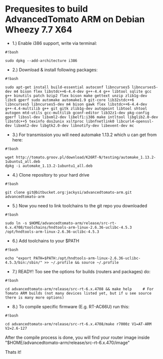 # Prequesites to build AdvancedTomato ARM on Debian Wheezy 7.7 X64

- 1.) Enable i386 support, write via terminal: 
```
#!bash

sudo dpkg --add-architecture i386
```


- 2.) Download & install following packages:

```
#!bash

sudo apt-get install build-essential autoconf libncurses5 libncurses5-dev m4 bison flex libstdc++6-4.4-dev g++-4.4 g++ libtool sqlite gcc g++ binutils patch bzip2 flex bison make gettext unzip zlib1g-dev libc6 gperf sudo automake automake1.9 git-core lib32stdc++6 libncurses5 libncurses5-dev m4 bison gawk flex libstdc++6-4.4-dev g++-4.4-multilib g++ git gitk zlib1g-dev autopoint libtool shtool autogen mtd-utils gcc-multilib gconf-editor lib32z1-dev pkg-config gperf libssl-dev libxml2-dev libelf1:i386 make intltool libglib2.0-dev libstdc++5 texinfo dos2unix xsltproc libnfnetlink0 libcurl4-openssl-dev libxml2-dev libgtk2.0-dev libnotify-dev libevent-dev mc
```


- 3.) For transmission you will need automake 1.13.2 which u can get from here:

```
#!bash

wget http://tomato.groov.pl/download/K26RT-N/testing/automake_1.13.2-1ubuntu1_all.deb
dpkg -i automake_1.13.2-1ubuntu1_all.deb
```


- 4.) Clone repository to your hard drive

```
#!bash

git clone git@bitbucket.org:jackysi/advancedtomato-arm.git advancedtomato-arm
```


- 5.) Now you need to link toolchains to the git repo you downloaded

```
#!bash

sudo ln -s $HOME/advancedtomato-arm/release/src-rt-6.x.4708/toolchains/hndtools-arm-linux-2.6.36-uclibc-4.5.3 /opt/hndtools-arm-linux-2.6.36-uclibc-4.5.3
```


- 6.) Add toolchains to your $PATH

```
#!bash

echo "export PATH=$PATH:/opt/hndtools-arm-linux-2.6.36-uclibc-4.5.3/bin:/sbin/" >> ~/.profile && source ~/.profile
```


- 7.) READY! Too see the options for builds (routers and packages) do:

```
#!bash

cd advancedtomato-arm/release/src-rt-6.x.4708 && make help     # For Tomato ARM builds (not many devices listed yet, but if u see source there is many more options)
```


- 8.) To compile specific firmware (E.g. RT-AC66U) run this:

```
#!bash

cd advancedtomato-arm/release/src-rt-6.x.4708/make r7000z V1=AT-ARM V2=2.6-127
```


After the compile process is done, you will find your router image inside "$HOME/advancedtomato-arm/release/src-rt-6.x.470/image"

Thats it!